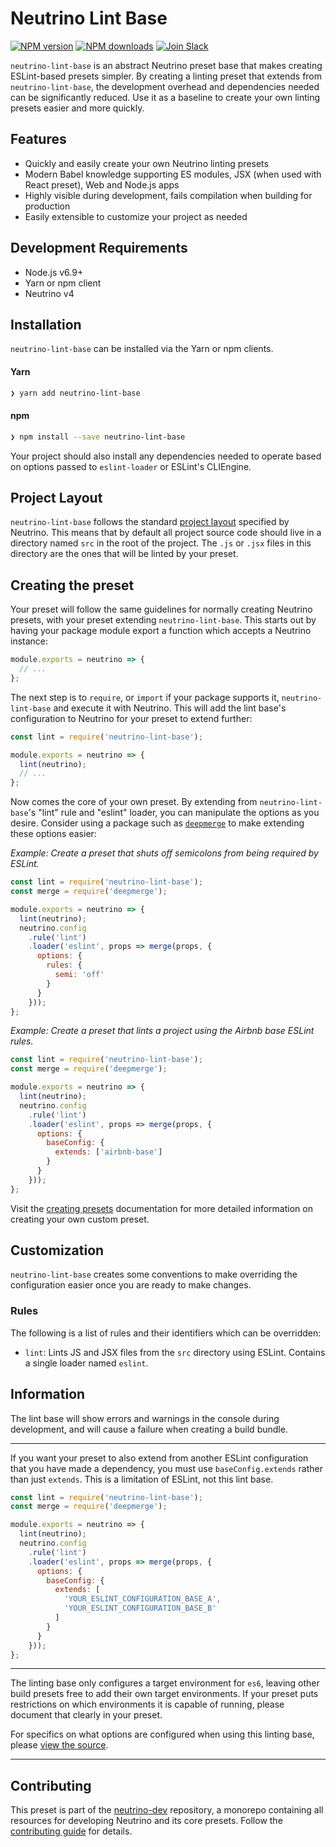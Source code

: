 # Neutrino Lint Base
[![NPM version][npm-image]][npm-url] [![NPM downloads][npm-downloads]][npm-url] [![Join Slack][slack-image]][slack-url]

`neutrino-lint-base` is an abstract Neutrino preset base that makes creating ESLint-based presets simpler. By creating
a linting preset that extends from `neutrino-lint-base`, the development overhead and dependencies needed can be
significantly reduced. Use it as a baseline to create your own linting presets easier and more quickly.

## Features

- Quickly and easily create your own Neutrino linting presets
- Modern Babel knowledge supporting ES modules, JSX (when used with React preset), Web and Node.js apps
- Highly visible during development, fails compilation when building for production
- Easily extensible to customize your project as needed

## Development Requirements

- Node.js v6.9+
- Yarn or npm client
- Neutrino v4

## Installation

`neutrino-lint-base` can be installed via the Yarn or npm clients.

#### Yarn

```bash
❯ yarn add neutrino-lint-base
```

#### npm

```bash
❯ npm install --save neutrino-lint-base
```

Your project should also install any dependencies needed to operate based on options passed to `eslint-loader` or
ESLint's CLIEngine.

## Project Layout

`neutrino-lint-base` follows the standard [project layout](/project-layout.md) specified by Neutrino. This
means that by default all project source code should live in a directory named `src` in the root of the
project. The `.js` or `.jsx` files in this directory are the ones that will be linted by your preset.

## Creating the preset

Your preset will follow the same guidelines for normally creating Neutrino presets, with your preset extending
`neutrino-lint-base`. This starts out by having your package module export a function which accepts a Neutrino instance:

```js
module.exports = neutrino => {
  // ...
};
```

The next step is to `require`, or `import` if your package supports it, `neutrino-lint-base` and execute it with
Neutrino. This will add the lint base's configuration to Neutrino for your preset to extend further:

```js
const lint = require('neutrino-lint-base');

module.exports = neutrino => {
  lint(neutrino);
  // ...
};
```

Now comes the core of your own preset. By extending from `neutrino-lint-base`'s "lint" rule and "eslint" loader, you
can manipulate the options as you desire. Consider using a package such as
[`deepmerge`](https://www.npmjs.com/package/deepmerge) to make extending these options easier:

_Example: Create a preset that shuts off semicolons from being required by ESLint._

```js
const lint = require('neutrino-lint-base');
const merge = require('deepmerge');

module.exports = neutrino => {
  lint(neutrino);
  neutrino.config
    .rule('lint')
    .loader('eslint', props => merge(props, {
      options: {
        rules: {
          semi: 'off'
        }
      }
    }));
};
```

_Example: Create a preset that lints a project using the Airbnb base ESLint rules._

```js
const lint = require('neutrino-lint-base');
const merge = require('deepmerge');

module.exports = neutrino => {
  lint(neutrino);
  neutrino.config
    .rule('lint')
    .loader('eslint', props => merge(props, {
      options: {
        baseConfig: {
          extends: ['airbnb-base']
        }
      }
    }));
};
```

Visit the [creating presets](/creating-presets.md) documentation for more detailed information on creating your own
custom preset.

## Customization

`neutrino-lint-base` creates some conventions to make overriding the configuration easier once you are ready to
make changes.

### Rules

The following is a list of rules and their identifiers which can be overridden:

- `lint`: Lints JS and JSX files from the `src` directory using ESLint. Contains a single loader named `eslint`.

## Information

The lint base will show errors and warnings in the console during development, and will cause a failure when
creating a build bundle.

---

If you want your preset to also extend from another ESLint configuration that you have made a dependency, you must use
`baseConfig.extends` rather than just `extends`. This is a limitation of ESLint, not this lint base.

```js
const lint = require('neutrino-lint-base');
const merge = require('deepmerge');

module.exports = neutrino => {
  lint(neutrino);
  neutrino.config
    .rule('lint')
    .loader('eslint', props => merge(props, {
      options: {
        baseConfig: {
          extends: [
            'YOUR_ESLINT_CONFIGURATION_BASE_A',
            'YOUR_ESLINT_CONFIGURATION_BASE_B'
          ]
        }
      }
    }));
};
```

---

The linting base only configures a target environment for `es6`, leaving other build presets free to add their own
target environments. If your preset puts restrictions on which environments it is capable of running, please document
that clearly in your preset.

For specifics on what options are configured when using this linting base, please
[view the source](https://github.com/mozilla-neutrino/neutrino-dev/blob/master/packages/neutrino-lint-base/src/index.js).

---

## Contributing

This preset is part of the [neutrino-dev](https://github.com/mozilla-neutrino/neutrino-dev) repository, a monorepo
containing all resources for developing Neutrino and its core presets. Follow the
[contributing guide](/contributing/README.md) for details.

[npm-image]: https://img.shields.io/npm/v/neutrino-lint-base.svg
[npm-downloads]: https://img.shields.io/npm/dt/neutrino-lint-base.svg
[npm-url]: https://npmjs.org/package/neutrino-lint-base
[slack-image]: https://neutrino-slack.herokuapp.com/badge.svg
[slack-url]: https://neutrino-slack.herokuapp.com/
